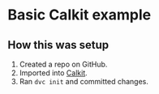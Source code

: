 # Basic Calkit example

## How this was setup

1. Created a repo on GitHub.
2. Imported into [Calkit](https://calkit.io).
3. Ran `dvc init` and committed changes.
